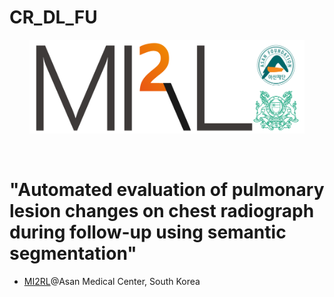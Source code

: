 # CR_DL_FU

<p align="center"><img src='./MI2RL_logo.png' width="440" height="150"></p>

<br>

# "Automated evaluation of pulmonary lesion changes on chest radiograph during follow-up using semantic segmentation"
* [MI2RL](https://www.mi2rl.co/)@Asan Medical Center, South Korea

